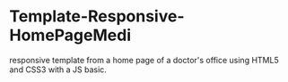 # Template-Responsive-HomePageMedi
responsive template from a home page of a doctor's office using HTML5 and CSS3 with a JS basic.
